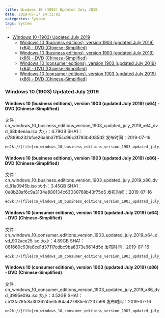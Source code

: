 ```yaml
---
title: Windows 10 (1903) Updated July 2019
date: 2019-07-17 14:31:02
categories: System
tags: System
---
```


<!-- more -->

<!-- TOC -->

- [Windows 10 (1903) Updated July 2019](#windows-10-1903-updated-july-2019)
  - [Windows 10 (business editions), version 1903 (updated July 2019) (x64) - DVD (Chinese-Simplified)](#windows-10-business-editions-version-1903-updated-july-2019-x64---dvd-chinese-simplified)
  - [Windows 10 (business editions), version 1903 (updated July 2019) (x86) - DVD (Chinese-Simplified)](#windows-10-business-editions-version-1903-updated-july-2019-x86---dvd-chinese-simplified)
  - [Windows 10 (consumer editions), version 1903 (updated July 2019) (x64) - DVD (Chinese-Simplified)](#windows-10-consumer-editions-version-1903-updated-july-2019-x64---dvd-chinese-simplified)
  - [Windows 10 (consumer editions), version 1903 (updated July 2019) (x86) - DVD (Chinese-Simplified)](#windows-10-consumer-editions-version-1903-updated-july-2019-x86---dvd-chinese-simplified)

<!-- /TOC -->

<a id="markdown-windows-10-1903-updated-july-2019" name="windows-10-1903-updated-july-2019"></a>

### Windows 10 (1903) Updated July 2019

<a id="markdown-windows-10-business-editions-version-1903-updated-july-2019-x64---dvd-chinese-simplified" name="windows-10-business-editions-version-1903-updated-july-2019-x64---dvd-chinese-simplified"></a>

#### Windows 10 (business editions), version 1903 (updated July 2019) (x64) - DVD (Chinese-Simplified)

文件：cn_windows_10_business_editions_version_1903_updated_july_2019_x64_dvd_68b4eeaa.iso
大小：4.79GB
SHA1：d7889b232bfce26a6b37ff5cc96c3f793b4085d2
发布时间：2019-07-16

```markdown
ed2k://|file|cn_windows_10_business_editions_version_1903_updated_july_2019_x64_dvd_68b4eeaa.iso|5146685440|CC69E744A6F4F98621CE7F3E30CE7560|/
```

<a id="markdown-windows-10-business-editions-version-1903-updated-july-2019-x86---dvd-chinese-simplified" name="windows-10-business-editions-version-1903-updated-july-2019-x86---dvd-chinese-simplified"></a>

#### Windows 10 (business editions), version 1903 (updated July 2019) (x86) - DVD (Chinese-Simplified)

文件：cn_windows_10_business_editions_version_1903_updated_july_2019_x86_dvd_81a0945b.iso
大小：3.45GB
SHA1：0e8b28af6c9a3134e880134c63030768b43f75d6
发布时间：2019-07-16

```markdown
ed2k://|file|cn_windows_10_business_editions_version_1903_updated_july_2019_x86_dvd_81a0945b.iso|3703326720|575FF245531FAD9D2C9661CABA83F3C2|/
```

<a id="markdown-windows-10-consumer-editions-version-1903-updated-july-2019-x64---dvd-chinese-simplified" name="windows-10-consumer-editions-version-1903-updated-july-2019-x64---dvd-chinese-simplified"></a>

#### Windows 10 (consumer editions), version 1903 (updated July 2019) (x64) - DVD (Chinese-Simplified)

文件：cn_windows_10_consumer_editions_version_1903_updated_july_2019_x64_dvd_902aee25.iso
大小：4.89GB
SHA1：061669c93fe8cd1d37117cdbc9ba6373e9614d5d
发布时间：2019-07-16

```markdown
ed2k://|file|cn_windows_10_consumer_editions_version_1903_updated_july_2019_x64_dvd_902aee25.iso|5246640128|BE0F718BD2CD3BED43FA7996F5CC7E7F|/
```

<a id="markdown-windows-10-consumer-editions-version-1903-updated-july-2019-x86---dvd-chinese-simplified" name="windows-10-consumer-editions-version-1903-updated-july-2019-x86---dvd-chinese-simplified"></a>

#### Windows 10 (consumer editions), version 1903 (updated July 2019) (x86) - DVD (Chinese-Simplified)

文件：cn_windows_10_consumer_editions_version_1903_updated_july_2019_x86_dvd_3995e09a.iso
大小：3.52GB
SHA1：cb13fa78fc8a3036245e3d84a427885e52237a98
发布时间：2019-07-16

```markdown
ed2k://|file|cn_windows_10_consumer_editions_version_1903_updated_july_2019_x86_dvd_3995e09a.iso|3781146624|F48A0E973223A3DFA99A1F9A83C3394F|/
```
